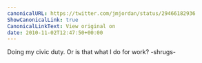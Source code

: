 ```yaml
---
canonicalURL: https://twitter.com/jmjordan/status/29466182936
ShowCanonicalLink: true
CanonicalLinkText: View original on
date: 2010-11-02T12:47:50+00:00
---
```

Doing my civic duty. Or is that what I do for work? -shrugs-